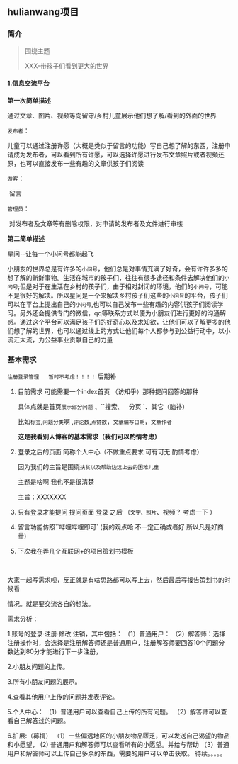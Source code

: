 ## hulianwang项目


### 简介

> 围绕主题
>
> XXX-带孩子们看到更大的世界



#### 1.信息交流平台   

**第一次简单描述**

通过文章、图片、视频等向留守/乡村儿童展示他们想了解/看到的外面的世界

`发布者`：

​		儿童可以通过注册许愿（大概是类似于留言的功能）写自己想了解的东西，注册申请成为发布者，可以看到所有许愿，可以选择许愿进行发布文章照片或者视频还原，也可以直接发布一些有趣的文章供孩子们阅读

`游客`：

​		留言

`管理员`：

​		对发布者及文章等有删除权限，对申请的发布者及文件进行审核

**第二简单描述**

星问--让每一个小问号都能起飞



小朋友的世界总是有许多的`小问号`，他们总是对事情充满了好奇，会有许许多多的想了解的新鲜事物。生活在城市的孩子们，往往有很多途径和条件去解决他们的`小问号`;但是对于在生活在乡村的孩子们，由于相对封闭的环境，他们的`小问号`，可能不是很好的解决。所以星问是一个来解决乡村孩子们这些的`小问号`的平台，孩子们可以在平台上提出自己的`小问号`,也可以自己发布一些有趣的内容供孩子们阅读学习。另外还会提供专门的微信，qq等联系方式以便为小朋友们进行更好的沟通解惑。通过这个平台可以满足孩子们的好奇心以及求知欲，让他们可以了解更多的他们想了解的世界，也可以通过线上的方式让他们每个人都参与到公益行动中，以小流汇大流，为公益事业贡献自己的力量



### 基本需求



`注册登录管理   暂时不考虑！！！！`   后期补



1. 目前需求   可能需要一个index首页  （访知乎）那种提问回答的那种

   具体点就是首页`展示部分问题`  、``搜索`、  `分页  `、其它（脑补）

   比如`标签`,`问题分类`啊 ,`评论数`,`点赞数`，`文章编写日期`，`文章作者`

   **这是我看别人博客的基本需求（我们可以酌情考虑）**

2. 登录之后的页面   简称个人中心（不做重点要求    可有可无  酌情考虑）

   因为我们的主旨是围绕`扶贫以及帮助边远上去的困难儿童  `       

   主题是啥啊   我也不是很清楚

   主旨：XXXXXXX    

3. 只有登录才能提问    提问页面  登录  之后     （`文字、照片`、视频？ 考虑一下 ）

4. 留言功能仿照``哔哩哔哩即可`  (我的观点哈   不一定正确或者好  所以凡是好商量)

5. 下次我在弄几个互联网+的项目策划书模板

​         

​	大家一起写需求呗，反正就是有啥思路都可以写上去，然后最后写报告策划书的时候看 

情况。就是要交流各自的想法。


需求分析：

 1.账号的登录·注册·修改·注销，其中包括：
 	（1）普通用户：
	（2）解答师：选择注册操作时，会选择是注册解答师还是普通用户，注册解答师要回答10个问题分数达到80分才能进行下一步注册，

2.小朋友问题的上传。

3.所有小朋友问题的展示。

4.查看其他用户上传的问题并发表评论。

5.个人中心：
	（1）普通用户可以查看自己上传的所有问题。
	（2）解答师可以查看自己解答过的问题。

6.扩展:（募捐）
	（1）一些偏远地区的小朋友物品匮乏，可以发送自己渴望的物品和小愿望，
	 (2) 普通用户和解答师可以查看所有的小愿望。并给与帮助
	（3）普通用户和解答师可以上传自己多余的东西，需要的用户可以单击获取。
待续。。。。。





